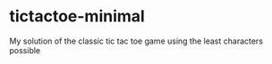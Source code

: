 # tictactoe-minimal
My solution of the classic tic tac toe game using the least characters possible
